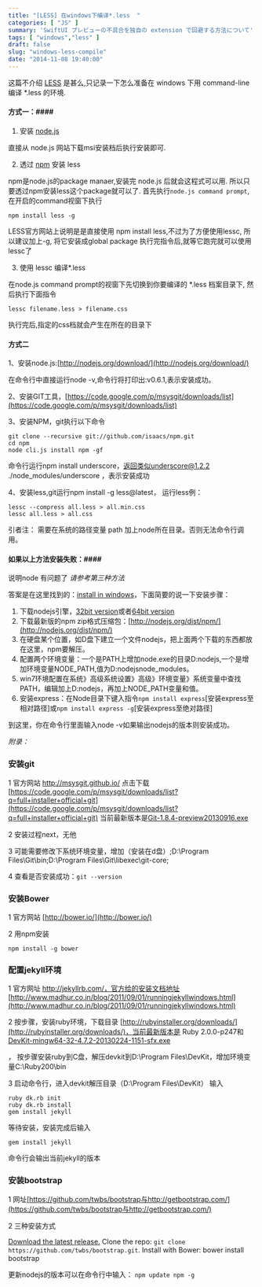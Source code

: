 ```yaml
---
title: "[LESS] 在windows下编译*.less  "
categories: [ "JS" ]
summary: 'SwiftUI プレビューの不具合を独自の extension で回避する方法について'
tags: [ "windows","less" ]
draft: false
slug: "windows-less-compile"
date: "2014-11-08 19:40:00"
---
```


这篇不介绍 [LESS](http://lesscss.org/) 是甚么,只记录一下怎么准备在 windows 下用 command-line 编译 *.less 的环境.

<!--more-->

#### 方式一：####

 1. 安装 [node.js](http://nodejs.org/)

直接从 node.js 网站下载msi安装档后执行安装即可. 

 2. 透过 [npm](http://npmjs.org/) 安装 less

npm是node.js的package manaer,安装完 node.js 后就会这程式可以用. 
所以只要透过npm安装less这个package就可以了. 
首先执行`node.js command prompt`,在开启的command视窗下执行 

    npm install less -g 

LESS官方网站上说明是是直接使用 npm install less,不过为了方便使用lessc, 
所以建议加上-g, 将它安装成global package 
执行完指令后,就等它跑完就可以使用lessc了 

 3. 使用 lessc 编译*.less

在node.js command prompt的视窗下先切换到你要编译的 *.less 档案目录下, 
然后执行下面指令 

    lessc filename.less > filename.css 

执行完后,指定的css档就会产生在所在的目录下

#### 方式二 ####

1、安装node.js:[http://nodejs.org/download/](http://nodejs.org/download/)

在命令行中直接运行node -v,命令行将打印出:v0.6.1,表示安装成功。

2、安装GIT工具，[https://code.google.com/p/msysgit/downloads/list](https://code.google.com/p/msysgit/downloads/list)

3、安装NPM，git执行以下命令

    git clone --recursive git://github.com/isaacs/npm.git 
    cd npm 
    node cli.js install npm -gf 

命令行运行npm install underscore，返回类似underscore@1.2.2 ./node_modules/underscore ，表示安装成功

4、安装less,git运行npm install -g less@latest，
运行less例：

    lessc --compress all.less > all.min.css
    lessc all.less > all.css

引者注：
需要在系统的路径变量 path 加上node所在目录。否则无法命令行调用。

#### 如果以上方法安装失败：####
说明node 有问题了
*请参考第三种方法*

答案是在这里找到的：[install in windows](https://github.com/joyent/node/wiki/Installation#installing-on-windows)，下面简要的说一下安装步骤：

 1. 下载nodejs引擎，[32bit version](http://nodejs.org/dist/latest/node.exe)或者[64bit version](http://nodejs.org/dist/latest/x64/node.exe)
 2. 下载最新版的npm  zip格式压缩包：[http://nodejs.org/dist/npm/](http://nodejs.org/dist/npm/)
 3. 在硬盘某个位置，如D盘下建立一个文件nodejs，把上面两个下载的东西都放在这里，npm要解压。
 4. 配置两个环境变量：一个是PATH上增加node.exe的目录D:nodejs,一个是增加环境变量NODE_PATH,值为D:nodejsnode_modules。
 5. win7环境配置在系统》高级系统设置》高级》环境变量》系统变量中查找PATH，编辑加上D:nodejs，再加上NODE_PATH变量和值。
 6. 安装express：在Node目录下键入指令`npm install express`[安装express至相对路径]或`npm
    install express -g`[安装express至绝对路径]

到这里，你在命令行里面输入node -v如果输出nodejs的版本则安装成功。

*附录：*

### 安装git ###

1 官方网站 http://msysgit.github.io/ 点击下载 [https://code.google.com/p/msysgit/downloads/list?q=full+installer+official+git](https://code.google.com/p/msysgit/downloads/list?q=full+installer+official+git) 当前最新版本是[Git-1.8.4-preview20130916.exe](https://code.google.com/p/msysgit/downloads/detail?name=Git-1.8.4-preview20130916.exe&can=2&q=full+installer+official+git)

2 安装过程next，无他

3 可能需要修改下系统环境变量，增加（安装在d盘）;D:\Program Files\Git\bin;D:\Program Files\Git\libexec\git-core;

4 查看是否安装成功：`git --version`

### 安装Bower ###

1 官方网站 [http://bower.io/](http://bower.io/)

2 用npm安装

    npm install -g bower

### 配置jekyll环境 ###
1 官方网址 http://jekyllrb.com/，官方给的安装文档地址 [http://www.madhur.co.in/blog/2011/09/01/runningjekyllwindows.html](http://www.madhur.co.in/blog/2011/09/01/runningjekyllwindows.html)

2 按步骤，安装ruby环境，下载目录 [http://rubyinstaller.org/downloads/](http://rubyinstaller.org/downloads/)，当前最新版本是 Ruby 2.0.0-p247和[DevKit-mingw64-32-4.7.2-20130224-1151-sfx.exe](http://cdn.rubyinstaller.org/archives/devkits/DevKit-mingw64-32-4.7.2-20130224-1151-sfx.exe)

， 按步骤安装ruby到C盘，解压devkit到D:\Program Files\DevKit，增加环境变量C:\Ruby200\bin

3 启动命令行，进入devkit解压目录（D:\Program Files\DevKit） 输入

    ruby dk.rb init
    ruby dk.rb install
    gem install jekyll

等待安装，安装完成后输入

    gem install jekyll

命令行会输出当前jekyll的版本

### 安装bootstrap ###
1 网址[https://github.com/twbs/bootstrap与http://getbootstrap.com/](https://github.com/twbs/bootstrap与http://getbootstrap.com/)

2 三种安装方式

[Download the latest release.](https://github.com/twbs/bootstrap/archive/v3.0.2.zip)
Clone the repo: `git clone https://github.com/twbs/bootstrap.git`.
Install with Bower: bower install bootstrap

更新nodejs的版本可以在命令行中输入： `npm update npm -g`

